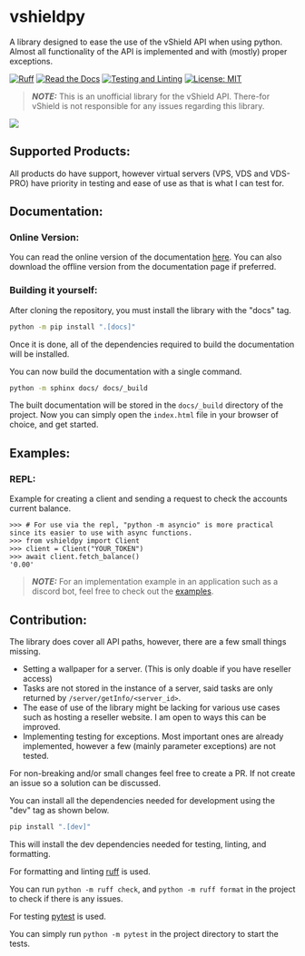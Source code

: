 # vshieldpy
A library designed to ease the use of the vShield API when using python.
Almost all functionality of the API is implemented and with (mostly) proper exceptions.

[![Ruff](https://img.shields.io/endpoint?url=https://raw.githubusercontent.com/astral-sh/ruff/main/assets/badge/v2.json)](https://github.com/astral-sh/ruff)
[![Read the Docs](https://readthedocs.org/projects/vshieldpy/badge/?version=latest)](https://vshieldpy.readthedocs.io/en/latest)
[![Testing and Linting](https://github.com/airblast-dev/vshieldpy/actions/workflows/python-package.yml/badge.svg)](https://github.com/airblast-dev/vshieldpy/actions/workflows/python-package.yml)
[![License: MIT](https://img.shields.io/badge/License-MIT-yellow.svg)](https://opensource.org/licenses/MIT)

> **_NOTE:_** This is an unofficial library for the vShield API. There-for vShield is not responsible for any issues regarding this library.

<a href="https://vshield.pro"><img src="https://cdn.discordapp.com/attachments/1048581891411951636/1170771111361917008/bannerblue.png?ex=655a4090&is=6547cb90&hm=a0579448a362ca4b2c9dc8014ed765d0c7579ecd19043c6a24dd65e6981edbcf&"></a>

## Supported Products:

All products do have support, however virtual servers (VPS, VDS and VDS-PRO)
have priority in testing and ease of use as that is what I can test for. 

## Documentation:

### Online Version:

You can read the online version of the documentation [here](https://vshieldpy.readthedocs.io/en/latest/). You can also download the offline version from the documentation page if preferred.

### Building it yourself:

After cloning the repository, you must install the library with the "docs" tag.
```bash
python -m pip install ".[docs]"
```
Once it is done, all of the dependencies required to build the documentation will be installed.

You can now build the documentation with a single command.
```bash
python -m sphinx docs/ docs/_build
```

The built documentation will be stored in the `docs/_build` directory of the project. 
Now you can simply open the `index.html` file in your browser of choice, and get started.


## Examples:

### REPL:
Example for creating a client and sending a request to check the accounts current balance.
		
```python-repl
>>> # For use via the repl, "python -m asyncio" is more practical since its easier to use with async functions.
>>> from vshieldpy import Client
>>> client = Client("YOUR_TOKEN")
>>> await client.fetch_balance()
'0.00'
```

> **_NOTE:_** For an implementation example in an application such as a discord bot, feel free to check out the [examples](examples/README.md).

## Contribution:
The library does cover all API paths, however, there are a few small things missing.
- Setting a wallpaper for a server. (This is only doable if you have reseller access)
- Tasks are not stored in the instance of a server, said tasks are only returned by `/server/getInfo/<server_id>`.
- The ease of use of the library might be lacking for various use cases such as hosting a reseller website. I am open to ways this can be improved.
- Implementing testing for exceptions. Most important ones are already implemented, however a few (mainly parameter exceptions) are not tested.

For non-breaking and/or small changes feel free to create a PR. If not create an issue so a solution can be discussed.

You can install all the dependencies needed for development using the "dev" tag as shown below.
```bash
pip install ".[dev]"
```
This will install the dev dependencies needed for testing, linting, and formatting.

For formatting and linting [ruff](https://github.com/astral-sh/ruff) is used.

You can run `python -m ruff check`, and `python -m ruff format` in the project to check if there is any issues.

For testing [pytest](https://github.com/pytest-dev/pytest) is used.

You can simply run `python -m pytest` in the project directory to start the tests.
